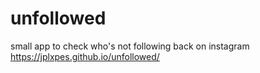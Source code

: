 # unfollowed
small app to check who's not following back on instagram
https://jplxpes.github.io/unfollowed/
